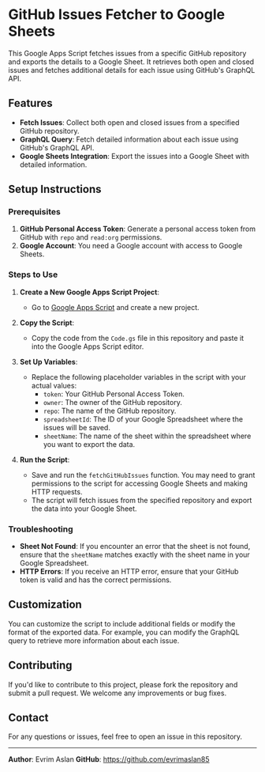 # GitHub Issues Fetcher to Google Sheets

This Google Apps Script fetches issues from a specific GitHub repository and exports the details to a Google Sheet. It retrieves both open and closed issues and fetches additional details for each issue using GitHub's GraphQL API.

## Features

- **Fetch Issues**: Collect both open and closed issues from a specified GitHub repository.
- **GraphQL Query**: Fetch detailed information about each issue using GitHub's GraphQL API.
- **Google Sheets Integration**: Export the issues into a Google Sheet with detailed information.

## Setup Instructions

### Prerequisites

1. **GitHub Personal Access Token**: Generate a personal access token from GitHub with `repo` and `read:org` permissions.
2. **Google Account**: You need a Google account with access to Google Sheets.

### Steps to Use

1. **Create a New Google Apps Script Project**:
   - Go to [Google Apps Script](https://script.google.com/) and create a new project.

2. **Copy the Script**:
   - Copy the code from the `Code.gs` file in this repository and paste it into the Google Apps Script editor.

3. **Set Up Variables**:
   - Replace the following placeholder variables in the script with your actual values:
     - `token`: Your GitHub Personal Access Token.
     - `owner`: The owner of the GitHub repository.
     - `repo`: The name of the GitHub repository.
     - `spreadsheetId`: The ID of your Google Spreadsheet where the issues will be saved.
     - `sheetName`: The name of the sheet within the spreadsheet where you want to export the data.

4. **Run the Script**:
   - Save and run the `fetchGitHubIssues` function. You may need to grant permissions to the script for accessing Google Sheets and making HTTP requests.
   - The script will fetch issues from the specified repository and export the data into your Google Sheet.

### Troubleshooting

- **Sheet Not Found**: If you encounter an error that the sheet is not found, ensure that the `sheetName` matches exactly with the sheet name in your Google Spreadsheet.
- **HTTP Errors**: If you receive an HTTP error, ensure that your GitHub token is valid and has the correct permissions.

## Customization

You can customize the script to include additional fields or modify the format of the exported data. For example, you can modify the GraphQL query to retrieve more information about each issue.

## Contributing

If you'd like to contribute to this project, please fork the repository and submit a pull request. We welcome any improvements or bug fixes.

## Contact

For any questions or issues, feel free to open an issue in this repository.

---

**Author**: Evrim Aslan
**GitHub**: https://github.com/evrimaslan85 
